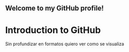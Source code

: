 ## Welcome to my GitHub profile!
# Introduction to GitHub

Sin profundizar en formatos quiero ver como se visualiza
